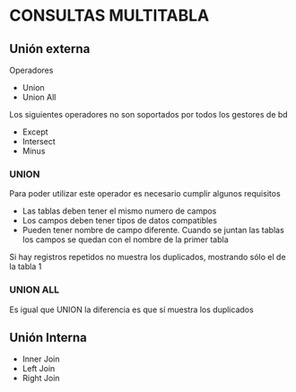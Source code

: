 # CONSULTAS MULTITABLA

## Unión externa 

Operadores

- Union
- Union All

Los siguientes operadores no son soportados por todos los gestores de bd
- Except 
- Intersect
- Minus

### UNION
Para poder utilizar este operador es necesario cumplir algunos requisitos
- Las tablas deben tener el mismo numero de campos
- Los campos deben tener tipos de datos compatibles
- Pueden tener nombre de campo diferente. Cuando se juntan las tablas los campos se quedan con el nombre de la primer tabla

Si hay registros repetidos no muestra los duplicados, mostrando sólo el de la tabla 1

### UNION ALL
Es igual que UNION la diferencia es que sí muestra los duplicados

## Unión Interna
- Inner Join
- Left Join
- Right Join

